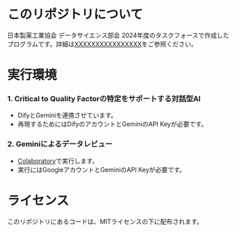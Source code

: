 # このリポジトリについて

日本製薬工業協会 データサイエンス部会 2024年度のタスクフォースで作成したプログラムです。詳細は[XXXXXXXXXXXXXXXX](xxxxxxxxxxx)をご参照ください。

# 実行環境

### 1. Critical to Quality Factorの特定をサポートする対話型AI
- DifyとGeminiを連携させています。
- 再現するためにはDifyのアカウントとGeminiのAPI Keyが必要です。
      
### 2. Geminiによるデータレビュー
- [Colaboratory](https://colab.research.google.com/?hl=ja)で実行します。
- 実行にはGoogleアカウントとGeminiのAPI Keyが必要です。

# ライセンス
このリポジトリにあるコードは、MITライセンスの下に配布されます。
